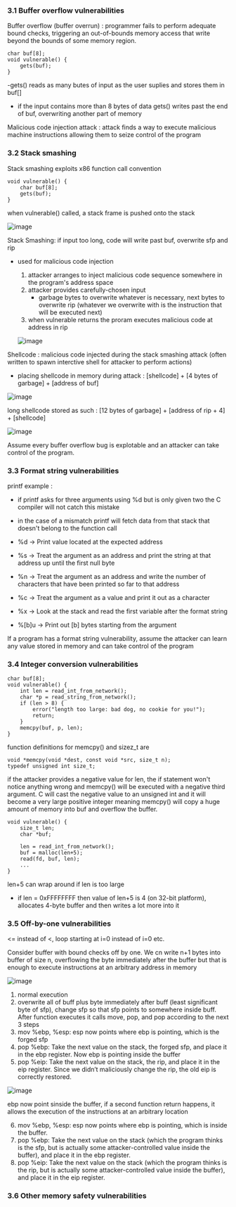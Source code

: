 ### 3.1 Buffer overflow vulnerabilities 
Buffer overflow (buffer overrun) : programmer fails to perform adequate bound checks, triggering an out-of-bounds memory access that write beyond the bounds of some memory region.
```
char buf[8];
void vulnerable() {
    gets(buf);
}
```
-gets() reads as many butes of input as the user suplies and stores them in buf[]
- if the input contains more than 8 bytes of data gets() writes past the end of buf, overwriting another part of memory

Malicious code injection attack : attack finds a way to execute malicious machine instructions allowing them to seize control of the program

### 3.2 Stack smashing
Stack smashing exploits x86 function call convention
```
void vulnerable() {
    char buf[8];
    gets(buf);
}
```
when vulnerable() called, a stack frame is pushed onto the stack

![image](https://github.com/user-attachments/assets/2a37c355-5a19-49dc-8ff0-fa39e1ab1586)

Stack Smashing: if input too long, code will write past buf, overwrite sfp and rip
- used for malicious code injection
  1. attacker arranges to inject malicious code sequence somewhere in the program's address space
  2. attacker provides carefully-chosen input
     - garbage bytes to overwrite whatever is necessary, next bytes to overwrite rip (whatever we overwrite with is the instruction that will be executed next)
  3. when vulnerable returns the proram executes malicious code at address in rip

  ![image](https://github.com/user-attachments/assets/c1687127-2efe-45a8-8f44-d6e4786bed30)

Shellcode : malicious code injected during the stack smashing attack (often written to spawn interctive shell for attacker to perform actions)
- placing shellcode in memory during attack : [shellcode] + [4 bytes of garbage] + [address of buf]

![image](https://github.com/user-attachments/assets/131eb087-5e92-4de8-82f0-d48058a8e9eb)

long shellcode stored as such : [12 bytes of garbage] + [address of rip + 4] + [shellcode]

![image](https://github.com/user-attachments/assets/a6b518f3-baed-43ce-ae65-a314467fe4aa)

Assume every buffer overflow bug is explotable and an attacker can take control of the program.

### 3.3 Format string vulnerabilities
printf example : 
- if printf asks for three arguments using %d but is only given two the C compiler will not catch this mistake
- in the case of a mismatch printf will fetch data from that stack that doesn't belong to the function call

- %d → Print value located at the expected address
- %s → Treat the argument as an address and print the string at that address up until the first null byte
- %n → Treat the argument as an address and write the number of characters that have been printed so far to that address
- %c → Treat the argument as a value and print it out as a character
- %x → Look at the stack and read the first variable after the format string
- %[b]u → Print out [b] bytes starting from the argument

If a program has a format string vulnerability, assume the attacker can learn any value stored in memory and can take control of the program

### 3.4 Integer conversion vulnerabilities
``` 
char buf[8];
void vulnerable() {
    int len = read_int_from_network();
    char *p = read_string_from_network();
    if (len > 8) {
        error("length too large: bad dog, no cookie for you!");
        return;
    }
    memcpy(buf, p, len);
}
```
function definitions for memcpy() and sizez_t are
```
void *memcpy(void *dest, const void *src, size_t n);
typedef unsigned int size_t;
```
if the attacker provides a negative value for len, the if statement won't notice anything wrong and memcpy() will be executed with a negative third argument. C will cast the negative value to an unsigned int and it will become a very large positive integer meaning memcpy() will copy a huge amount of memory into buf and overflow the buffer.

```
void vulnerable() {
    size_t len;
    char *buf;

    len = read_int_from_network();
    buf = malloc(len+5);
    read(fd, buf, len);
    ...
}
```
len+5 can wrap around if len is too large
- if len = 0xFFFFFFFF then value of len+5 is 4 (on 32-bit platform), allocates 4-byte buffer and then writes a lot more into it

### 3.5 Off-by-one vulnerabilities
<= instead of <, loop starting at i=0 instead of i=0 etc. 

Consider buffer with bound checks off by one. We cn write n+1 bytes into buffer of size n, overflowing the byte immediately after the buffer but that is enough to execute instructions at an arbitrary address in memory

![image](https://github.com/user-attachments/assets/8970a385-20a2-4621-b5b2-9e5ad576e018)
1. normal execution
2. overwrite all of buff plus byte immediately after buff (least significant byte of sfp), change sfp so that sfp points to somewhere inside buff. After function executes it calls move, pop, and pop according to the next 3 steps
3. mov %ebp, %esp: esp now points where ebp is pointing, which is the forged sfp
4. pop %ebp: Take the next value on the stack, the forged sfp, and place it in the ebp register. Now ebp is pointing inside the buffer
5. pop %eip: Take the next value on the stack, the rip, and place it in the eip register. Since we didn’t maliciously change the rip, the old eip is correctly restored.

![image](https://github.com/user-attachments/assets/a3c51576-ba81-48c9-85e7-959264888947)

ebp now point sinside the buffer, if a second function return happens, it allows the execution of the instructions at an arbitrary location

6. mov %ebp, %esp: esp now points where ebp is pointing, which is inside the buffer.
7. pop %ebp: Take the next value on the stack (which the program thinks is the sfp, but is actually some attacker-controlled value inside the buffer), and place it in the ebp register.
8. pop %eip: Take the next value on the stack (which the program thinks is the rip, but is actually some attacker-controlled value inside the buffer), and place it in the eip register.

### 3.6 Other memory safety vulnerabilities
